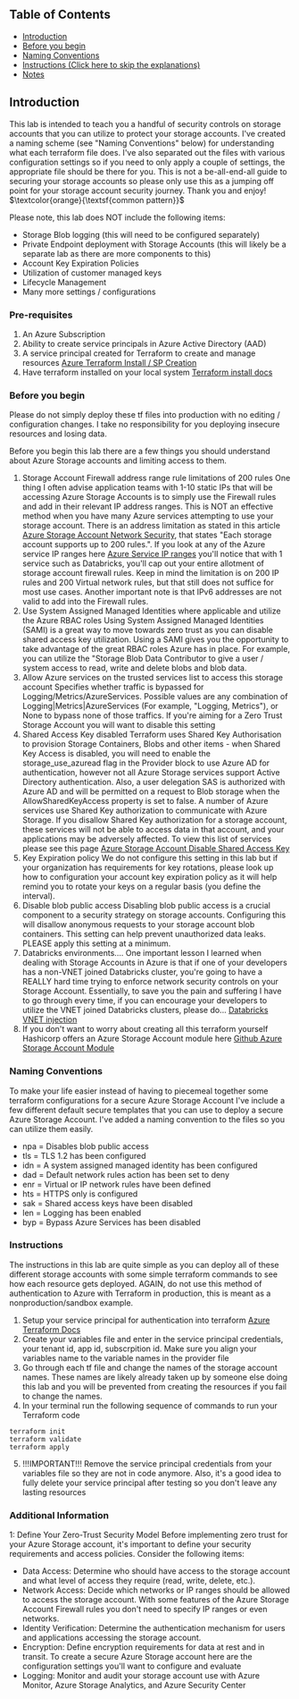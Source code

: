 ## Table of Contents

- [Introduction](#introduction)
- [Before you begin](#beforeyoubegin)
- [Naming Conventions](#namingconventions)
- [Instructions (Click here to skip the explanations)](#instructions)
- [Notes](#notes)

## Introduction

This lab is intended to teach you a handful of security controls on storage accounts that you can utilize to protect your storage accounts.  I've created a naming scheme (see "Naming Conventions" below) for understanding what each terraform file does.  I've also separated out the files with various configuration settings so if you need to only apply a couple of settings, the appropriate file should be there for you.  This is not a be-all-end-all guide to securing your storage accounts so please only use this as a jumping off point for your storage account security journey.  Thank you and enjoy! $\textcolor{orange}{\textsf{common pattern}}$ 

Please note, this lab does NOT include the following items:
* Storage Blob logging (this will need to be configured separately)
* Private Endpoint deployment with Storage Accounts (this will likely be a separate lab as there are more components to this)
* Account Key Expiration Policies
* Utilization of customer managed keys
* Lifecycle Management
* Many more settings / configurations

### Pre-requisites
1. An Azure Subscription
2. Ability to create service principals in Azure Active Directory (AAD)
3. A service principal created for Terraform to create and manage resources [Azure Terraform Install / SP Creation](https://learn.microsoft.com/en-us/azure/developer/terraform/authenticate-to-azure?tabs=bash)
4. Have terraform installed on your local system [Terraform install docs](https://developer.hashicorp.com/terraform/tutorials/aws-get-started/install-cli)

### Before you begin
Please do not simply deploy these tf files into production with no editing / configuration changes.  I take no responsibility for you deploying insecure resources and losing data.

Before you begin this lab there are a few things you should understand about Azure Storage accounts and limiting access to them.
1. Storage Account Firewall address range rule limitations of 200 rules
One thing I often advise application teams with 1-10 static IPs that will be accessing Azure Storage Accounts is to simply use the Firewall rules and add in their relevant IP address ranges.  This is NOT an effective method when you have many Azure services attempting to use your storage account.  There is an address limitation as stated in this article [Azure Storage Account Network Security](https://learn.microsoft.com/en-us/azure/storage/common/storage-network-security?tabs=azure-portal), that states "Each storage account supports up to 200 rules.".  If you look at any of the Azure service IP ranges here [Azure Service IP ranges]() you'll notice that with 1 service such as Databricks, you'll cap out your entire allotment of storage account firewall rules.  Keep in mind the limitation is on 200 IP rules and 200 Virtual network rules, but that still does not suffice for most use cases.  Another important note is that IPv6 addresses are not valid to add into the Firewall rules.
2. Use System Assigned Managed Identities where applicable and utilize the Azure RBAC roles
Using System Assigned Managed Identities (SAMI) is a great way to move towards zero trust as you can disable shared access key utilization.  Using a SAMI gives you the opportunity to take advantage of the great RBAC roles Azure has in place.  For example, you can utilize the "Storage Blob Data Contributor to give a user / system access to read, write and delete blobs and blob data.
3. Allow Azure services on the trusted services list to access this storage account
Specifies whether traffic is bypassed for Logging/Metrics/AzureServices. Possible values are any combination of Logging|Metrics|AzureServices (For example, "Logging, Metrics"), or None to bypass none of those traffics.  If you're aiming for a Zero Trust Storage Account you will want to disable this setting
4. Shared Access Key disabled
Terraform uses Shared Key Authorisation to provision Storage Containers, Blobs and other items - when Shared Key Access is disabled, you will need to enable the storage_use_azuread flag in the Provider block to use Azure AD for authentication, however not all Azure Storage services support Active Directory authentication.  Also, a user delegation SAS is authorized with Azure AD and will be permitted on a request to Blob storage when the AllowSharedKeyAccess property is set to false.  A number of Azure services use Shared Key authorization to communicate with Azure Storage. If you disallow Shared Key authorization for a storage account, these services will not be able to access data in that account, and your applications may be adversely affected.  To view this list of services please see this page [Azure Storage Account Disable Shared Access Key](https://learn.microsoft.com/en-us/azure/storage/common/shared-key-authorization-prevent?tabs=portal)
5. Key Expiration policy
We do not configure this setting in this lab but if your organization has requirements for key rotations, please look up how to configuration your account key expiration policy as it will help remind you to rotate your keys on a regular basis (you define the interval).
6. Disable blob public access
Disabling blob public access is a crucial component to a security strategy on storage accounts.  Configuring this will disallow anonymous requests to your storage account blob containers.  This setting can help prevent unauthorized data leaks.  PLEASE apply this setting at a minimum.
7. Databricks environments....
One important lesson I learned when dealing with Storage Accounts in Azure is that if one of your developers has a non-VNET joined Databricks cluster, you're going to have a REALLY hard time trying to enforce network security controls on your Storage Account.  Essentially, to save you the pain and suffering I have to go through every time, if you can encourage your developers to utilize the VNET joined Databricks clusters, please do... [Databricks VNET injection](https://learn.microsoft.com/en-us/azure/databricks/administration-guide/cloud-configurations/azure/vnet-inject)
8. If you don't want to worry about creating all this terraform yourself
Hashicorp offers an Azure Storage Account module here [Github Azure Storage Account Module](https://github.com/Azure-Terraform/terraform-azurerm-storage-account)

### Naming Conventions
To make your life easier instead of having to piecemeal together some terraform configurations for a secure Azure Storage Account I've include a few different default secure templates that you can use to deploy a secure Azure Storage Account.  I've added a naming convention to the files so you can utilize them easily.
* npa = Disables blob public access
* tls = TLS 1.2 has been configured
* idn = A system assigned managed identity has been configured
* dad = Default network rules action has been set to deny
* enr = Virtual or IP network rules have been defined
* hts = HTTPS only is configured
* sak = Shared access keys have been disabled
* len = Logging has been enabled 
* byp = Bypass Azure Services has been disabled

### Instructions
The instructions in this lab are quite simple as you can deploy all of these different storage accounts with some simple terraform commands to see how each resource gets deployed.  AGAIN, do not use this method of authentication to Azure with Terraform in production, this is meant as a nonproduction/sandbox example.

1. Setup your service principal for authentication into terraform [Azure Terraform Docs](https://learn.microsoft.com/en-us/azure/developer/terraform/authenticate-to-azure?tabs=bash)
2. Create your variables file and enter in the service principal credentials, your tenant id, app id, subscrpition id.  Make sure you align your variables name to the variable names in the provider file
3. Go through each tf file and change the names of the storage account names.  These names are likely already taken up by someone else doing this lab and you will be prevented from creating the resources if you fail to change the names. 
4. In your terminal run the following sequence of commands to run your Terraform code
```hcl
terraform init
terraform validate
terraform apply
```
5. !!!IMPORTANT!!! Remove the service principal credentials from your variables file so they are not in code anymore.  Also, it's a good idea to fully delete your service principal after testing so you don't leave any lasting resources

### Additional Information
1: Define Your Zero-Trust Security Model
Before implementing zero trust for your Azure Storage account, it's important to define your security requirements and access policies. Consider the following items: 
* Data Access: Determine who should have access to the storage account and what level of access they require (read, write, delete, etc.).  
* Network Access: Decide which networks or IP ranges should be allowed to access the storage account.  With some features of the Azure Storage Account Firewall rules you don't need to specify IP ranges or even networks.  
* Identity Verification: Determine the authentication mechanism for users and applications accessing the storage account.  
* Encryption: Define encryption requirements for data at rest and in transit.
To create a secure Azure Storage account here are the configuration settings you'll want to configure and evaluate
* Logging: Monitor and audit your storage account use with Azure Monitor, Azure Storage Analytics, and Azure Security Center